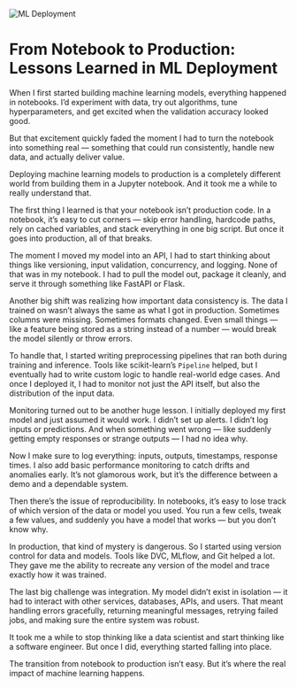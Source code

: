 ![ML Deployment](https://developer-blogs.nvidia.com/wp-content/uploads/2023/03/DevOps-MLOpsDevOps-MLPipeline-1280x680-1.png)

# From Notebook to Production: Lessons Learned in ML Deployment

When I first started building machine learning models, everything happened in notebooks. I’d experiment with data, try out algorithms, tune hyperparameters, and get excited when the validation accuracy looked good.  

But that excitement quickly faded the moment I had to turn the notebook into something real — something that could run consistently, handle new data, and actually deliver value.

Deploying machine learning models to production is a completely different world from building them in a Jupyter notebook. And it took me a while to really understand that.

The first thing I learned is that your notebook isn’t production code. In a notebook, it’s easy to cut corners — skip error handling, hardcode paths, rely on cached variables, and stack everything in one big script. But once it goes into production, all of that breaks.

The moment I moved my model into an API, I had to start thinking about things like versioning, input validation, concurrency, and logging. None of that was in my notebook. I had to pull the model out, package it cleanly, and serve it through something like FastAPI or Flask.

Another big shift was realizing how important data consistency is. The data I trained on wasn’t always the same as what I got in production. Sometimes columns were missing. Sometimes formats changed. Even small things — like a feature being stored as a string instead of a number — would break the model silently or throw errors.

To handle that, I started writing preprocessing pipelines that ran both during training and inference. Tools like scikit-learn’s `Pipeline` helped, but I eventually had to write custom logic to handle real-world edge cases. And once I deployed it, I had to monitor not just the API itself, but also the distribution of the input data.

Monitoring turned out to be another huge lesson. I initially deployed my first model and just assumed it would work. I didn’t set up alerts. I didn’t log inputs or predictions. And when something went wrong — like suddenly getting empty responses or strange outputs — I had no idea why.

Now I make sure to log everything: inputs, outputs, timestamps, response times. I also add basic performance monitoring to catch drifts and anomalies early. It’s not glamorous work, but it’s the difference between a demo and a dependable system.

Then there’s the issue of reproducibility. In notebooks, it’s easy to lose track of which version of the data or model you used. You run a few cells, tweak a few values, and suddenly you have a model that works — but you don’t know why.

In production, that kind of mystery is dangerous. So I started using version control for data and models. Tools like DVC, MLflow, and Git helped a lot. They gave me the ability to recreate any version of the model and trace exactly how it was trained.

The last big challenge was integration. My model didn’t exist in isolation — it had to interact with other services, databases, APIs, and users. That meant handling errors gracefully, returning meaningful messages, retrying failed jobs, and making sure the entire system was robust.

It took me a while to stop thinking like a data scientist and start thinking like a software engineer. But once I did, everything started falling into place.

The transition from notebook to production isn’t easy. But it’s where the real impact of machine learning happens.  
